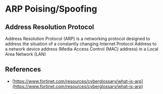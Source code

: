 # ARP Poising/Spoofing

## Address Resolution Protocol

Address Resolution Protocol (ARP) is a networking protocol designed to address the situation of a constantly changing Internet Protocol Address to a network device address (Media Access Control (MAC) address) in a Local Area Network (LAN)




## References

 - [https://www.fortinet.com/resources/cyberglossary/what-is-arp](https://www.fortinet.com/resources/cyberglossary/what-is-arp)